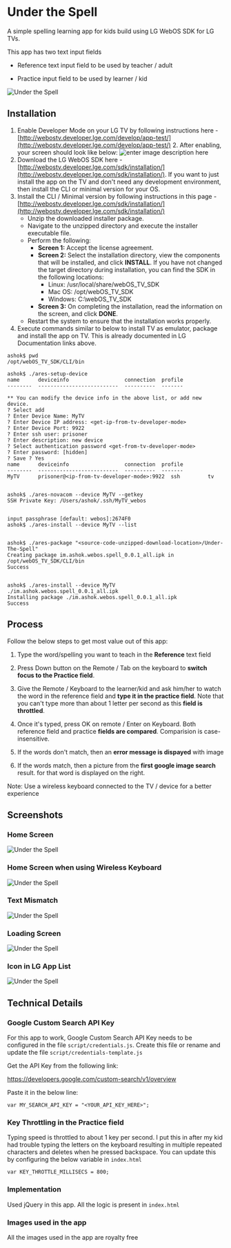 
# Under the Spell

  

A simple spelling learning app for kids build using LG WebOS SDK for LG TVs.

This app has two text input fields

- Reference text input field to be used by teacher / adult

- Practice input field to be used by learner / kid

![Under the Spell](screenshots/Right.jpg)

## Installation

 1. Enable Developer Mode on your LG TV by following instructions here - [http://webostv.developer.lge.com/develop/app-test/](http://webostv.developer.lge.com/develop/app-test/)
	 2. After enabling, your screen should look like below: 
	 ![enter image description here](http://webostv.developer.lge.com/download_file/view_inline/2099/)
 2. Download the LG WebOS SDK here - [http://webostv.developer.lge.com/sdk/installation/](http://webostv.developer.lge.com/sdk/installation/). If you want to just install the app on the TV and don't need any development environment, then install the CLI or minimal version for your OS.
 3. Install the CLI / Minimal version by following instructions in this page - [http://webostv.developer.lge.com/sdk/installation/](http://webostv.developer.lge.com/sdk/installation/)
	 - Unzip the downloaded installer package.
	 - Navigate to the unzipped directory and execute the installer executable file.
	 - Perform the following:
		 - **Screen 1:**  Accept the license agreement.
		 - **Screen 2:** Select the installation directory, view the components that will be installed, and click **INSTALL**.
		 If you have not changed the target directory during installation, you can find the SDK in the following locations:
			 - Linux: /usr/local/share/webOS_TV_SDK
			 - Mac OS: /opt/webOS_TV_SDK
			 - Windows: C:\webOS_TV_SDK
		 - **Screen 3:** On completing the installation, read the information on the screen, and click  **DONE**.
	 - Restart the system to ensure that the installation works properly.
 4. Execute commands similar to below to install TV as emulator, package and install the app on TV. This is already documented in LG Documentation links above.

```
ashok$ pwd
/opt/webOS_TV_SDK/CLI/bin

ashok$ ./ares-setup-device
name      deviceinfo                  connection  profile
--------  --------------------------  ----------  ------- 

** You can modify the device info in the above list, or add new device.
? Select add
? Enter Device Name: MyTV
? Enter Device IP address: <get-ip-from-tv-developer-mode>
? Enter Device Port: 9922
? Enter ssh user: prisoner
? Enter description: new device
? Select authentication password <get-from-tv-developer-mode>
? Enter password: [hidden]
? Save ? Yes
name      deviceinfo                  connection  profile
--------  --------------------------  ----------  -------
MyTV      prisoner@<ip-from-tv-developer-mode>:9922  ssh         tv    


ashok$ ./ares-novacom --device MyTV --getkey
SSH Private Key: /Users/ashok/.ssh/MyTV_webos


input passphrase [default: webos]:2674F0
ashok$ ./ares-install --device MyTV --list


ashok$ ./ares-package "<source-code-unzipped-download-location>/Under-The-Spell"
Creating package im.ashok.webos.spell_0.0.1_all.ipk in /opt/webOS_TV_SDK/CLI/bin
Success


ashok$ ./ares-install --device MyTV ./im.ashok.webos.spell_0.0.1_all.ipk
Installing package ./im.ashok.webos.spell_0.0.1_all.ipk
Success
```

## Process

Follow the below steps to get most value out of this app:

1. Type the word/spelling you want to teach in the **Reference** text field

2. Press Down button on the Remote / Tab on the keyboard to **switch focus to the Practice field**.

3. Give the Remote / Keyboard to the learner/kid and ask him/her to watch the word in the reference field and **type it in the practice field**. Note that you can't type more than about 1 letter per second as this **field is throttled**.

4. Once it's typed, press OK on remote / Enter on Keyboard. Both reference field and practice **fields are compared**. Comparision is case-insensitive.

5. If the words don't match, then an **error message is dispayed** with image

6. If the words match, then a picture from the **first google image search** result. for that word is displayed on the right.

  

Note: Use a wireless keyboard connected to the TV / device for a better experience

  

## Screenshots

### Home Screen

![Under the Spell](screenshots/Home.png)

### Home Screen when using Wireless Keyboard

![Under the Spell](screenshots/HomePhysicalKeyboard.png)

### Text Mismatch

![Under the Spell](screenshots/Wrong.png)

### Loading Screen

![Under the Spell](screenshots/Loading.png)

### Icon in LG App List

![Under the Spell](screenshots/HomeIcon.png)

  

## Technical Details

  

### Google Custom Search API Key

For this app to work, Google Custom Search API Key needs to be configured in the file `script/credentials.js`. Create this file or rename and update the file `script/credentials-template.js`

  

Get the API Key from the following link:

https://developers.google.com/custom-search/v1/overview

  

Paste it in the below line:

`var MY_SEARCH_API_KEY = "<YOUR_API_KEY_HERE>";`

  

### Key Throttling in the Practice field

Typing speed is throttled to about 1 key per second. I put this in after my kid had trouble typing the letters on the keyboard resulting in multiple repeated characters and deletes when he pressed backspace. You can update this by configuring the below variable in `index.html`

`var KEY_THROTTLE_MILLISECS = 800;`

  

### Implementation

Used jQuery in this app. All the logic is present in `index.html`

  

### Images used in the app

All the images used in the app are royalty free